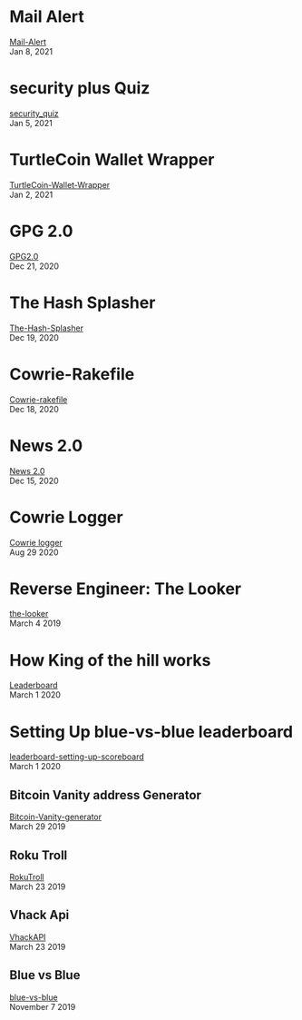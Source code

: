 # Mail Alert
[Mail-Alert](./DiscordMailAlerts.md)<br>
Jan 8, 2021 

# security plus Quiz
[security_quiz](./Projects/Nmap-Quiz.md)<br>
Jan 5, 2021

# TurtleCoin Wallet Wrapper
[TurtleCoin-Wallet-Wrapper](./Projects/TurtleCoin-Wallet-API-Ruby.md)<br>
Jan 2, 2021

# GPG 2.0
[GPG2.0](./Projects/GPG2.0.md)<br>
Dec 21, 2020

# The Hash Splasher
[The-Hash-Splasher](./Projects/TheHashSplasher.md)<br>
Dec 19, 2020

# Cowrie-Rakefile
[Cowrie-rakefile](./Projects/rakefile-cowrie.md)<br>
Dec 18, 2020

# News 2.0
[News 2.0](./Projects/News-2.0.md)<br>
Dec 15, 2020

# Cowrie Logger
[Cowrie logger](./Projects/cowrie_log.md)<br>
Aug 29 2020

# Reverse Engineer: The Looker
[the-looker](./Projects/The-Looker.md)<br>
March 4 2019
# How King of the hill works
[Leaderboard](./Projects/leaderboard.md)<br>
March 1 2020

# Setting Up blue-vs-blue leaderboard
[leaderboard-setting-up-scoreboard](./Projects/leaderboard-setting-up-scoreboard.md)<br>
March 1 2020

## Bitcoin Vanity address Generator
[Bitcoin-Vanity-generator](./Projects/BitcoinVanityGenerator.md)<br>
March 29 2019<br>

## Roku Troll
[RokuTroll](./Projects/RokuTroll.md)<br>
March 23 2019<br>

## Vhack Api
[VhackAPI](./Projects/VhackApi.md)<br>
March 23 2019<br>

## Blue vs Blue
[blue-vs-blue](./Projects/King-Of-The-Hill.md)<br>
November 7 2019<br>
